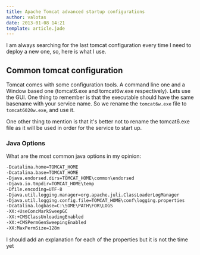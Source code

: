 ```yaml
---
title: Apache Tomcat advanced startup configurations
author: valotas
date: 2013-01-08 14:21
template: article.jade
---
```


I am always searching for the last tomcat configuration every time I need to deploy a new one, so, here is what I use.

## Common tomcat configuration

Tomcat comes with some configuration tools. A command line one and a Window based one (tomcat6.exe and tomcat6w.exe respectively). Lets use the GUI. One thing to remember is that the executable should have the same basename with your service name. So we rename the `tomcat6w.exe` file to `tomcat6020w.exe`, and use it.

One other thing to mention is that it's better not to rename the tomcat6.exe file as it will be used in order for the service to start up.

### Java Options
What are the most common java options in my opinion:

```sh
-Dcatalina.home=TOMCAT_HOME
-Dcatalina.base=TOMCAT_HOME
-Djava.endorsed.dirs=TOMCAT_HOME\common\endorsed
-Djava.io.tmpdir=TOMCAT_HOME\temp
-Dfile.encoding=UTF-8
-Djava.util.logging.manager=org.apache.juli.ClassLoaderLogManager
-Djava.util.logging.config.file=TOMCAT_HOME\conf\logging.properties
-Dcatalina.logbase=C:\SOME\PATH\FOR\LOGS
-XX:+UseConcMarkSweepGC
-XX:+CMSClassUnloadingEnabled
-XX:+CMSPermGenSweepingEnabled
-XX:MaxPermSize=128m
```

I should add an explanation for each of the properties but it is not the time yet


